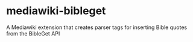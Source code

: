 # mediawiki-bibleget
A Mediawiki extension that creates parser tags for inserting Bible quotes from the BibleGet API
